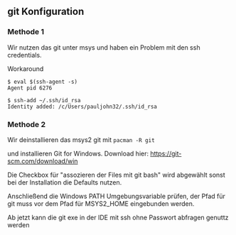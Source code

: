 ## git Konfiguration

### Methode 1

Wir nutzen das git unter msys und haben ein Problem mit den ssh credentials.

Workaround
 
```
$ eval $(ssh-agent -s)
Agent pid 6276

$ ssh-add ~/.ssh/id_rsa
Identity added: /c/Users/pauljohn32/.ssh/id_rsa
```

### Methode 2

Wir deinstallieren das msys2 git mit ```pacman -R git```

und installieren Git for Windows.
Download hier: https://git-scm.com/download/win

Die Checkbox für "assozieren der Files mit git bash" wird abgewählt
sonst bei der Installation die Defaults nutzen.

Anschließend die Windows PATH Umgebungsvariable prüfen, der Pfad für git muss vor dem Pfad für MSYS2_HOME eingebunden werden.

Ab jetzt kann die git exe in der IDE mit ssh ohne Passwort abfragen genuttz werden
